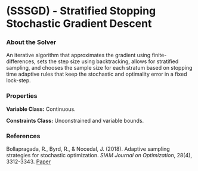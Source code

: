 # (SSSGD) - Stratified Stopping Stochastic Gradient Descent

### About the Solver

An iterative algorithm that approximates the gradient using finite-differences, sets the step size using backtracking, allows for stratified sampling, and chooses the sample size for each stratum based on stopping time adaptive rules that keep the stochastic and optimality error in a fixed lock-step.

### Properties

**Variable Class:** Continuous.

**Constraints Class:** Unconstrained and variable bounds.

### References
Bollapragada, R., Byrd, R., & Nocedal, J. (2018). Adaptive sampling strategies for stochastic optimization. *SIAM Journal on Optimization*, 28(4), 3312-3343. [Paper](https://epubs.siam.org/doi/abs/10.1137/17M1154679)
